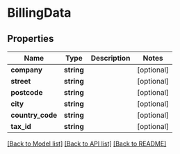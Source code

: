 # BillingData

## Properties
Name | Type | Description | Notes
------------ | ------------- | ------------- | -------------
**company** | **string** |  | [optional] 
**street** | **string** |  | [optional] 
**postcode** | **string** |  | [optional] 
**city** | **string** |  | [optional] 
**country_code** | **string** |  | [optional] 
**tax_id** | **string** |  | [optional] 

[[Back to Model list]](../../README.md#documentation-for-models) [[Back to API list]](../../README.md#documentation-for-api-endpoints) [[Back to README]](../../README.md)

